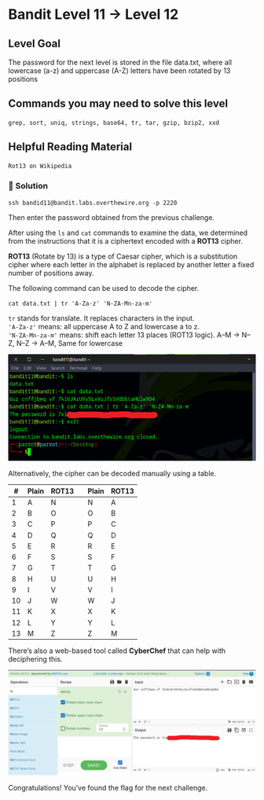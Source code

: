 # Bandit Level 11 → Level 12

## Level Goal

The password for the next level is stored in the file data.txt, where all lowercase (a-z) and uppercase (A-Z) letters have been rotated by 13 positions

## Commands you may need to solve this level

    grep, sort, uniq, strings, base64, tr, tar, gzip, bzip2, xxd

## Helpful Reading Material

    Rot13 on Wikipedia

### 🔑 Solution

```
ssh bandid11@bandit.labs.overthewire.org -p 2220
```
Then enter the password obtained from the previous challenge.

After using the `ls` and `cat` commands to examine the data, we determined from the instructions that it is a ciphertext encoded with a **ROT13** cipher.

**ROT13** (Rotate by 13) is a type of Caesar cipher, which is a substitution cipher where each letter in the alphabet is replaced by another letter a fixed number of positions away.

The following command can be used to decode the cipher.
```
cat data.txt | tr 'A-Za-z' 'N-ZA-Mn-za-m'
```
`tr` stands for translate. It replaces characters in the input.  
``'A-Za-z'`` means: all uppercase A to Z and lowercase a to z.  
``'N-ZA-Mn-za-m'`` means: shift each letter 13 places (ROT13 logic). A–M → N–Z, N–Z → A–M, Same for lowercase

![b11s1](b11s1.png)

Alternatively, the cipher can be decoded manually using a table.

| #  | Plain | ROT13 |   | Plain | ROT13 |
| -- | ----- | ----- | - | ----- | ----- |
| 1  | A     | N     |   | N     | A     |
| 2  | B     | O     |   | O     | B     |
| 3  | C     | P     |   | P     | C     |
| 4  | D     | Q     |   | Q     | D     |
| 5  | E     | R     |   | R     | E     |
| 6  | F     | S     |   | S     | F     |
| 7  | G     | T     |   | T     | G     |
| 8  | H     | U     |   | U     | H     |
| 9  | I     | V     |   | V     | I     |
| 10 | J     | W     |   | W     | J     |
| 11 | K     | X     |   | X     | K     |
| 12 | L     | Y     |   | Y     | L     |
| 13 | M     | Z     |   | Z     | M     |

There’s also a web-based tool called **CyberChef** that can help with deciphering this.


![b11s2](b11s2.png)

Congratulations! You’ve found the flag for the next challenge.
